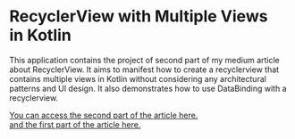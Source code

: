 # RecyclerView with Multiple Views in Kotlin

This application contains the project of second part of my medium article about RecyclerView. It aims to manifest how to create a recyclerview that contains multiple views in Kotlin without considering any architectural patterns and UI design. It also demonstrates how to use DataBinding with a recyclerview.

[You can access the second part of the article here.](https://medium.com/@onalcan/recyclerview-with-multiple-views-in-kotlin-bffe299c1994)  
[and the first part of the article here.](https://medium.com/@onalcan/android-kotlin-recyclerview-with-databinding-788d353a67bf)
